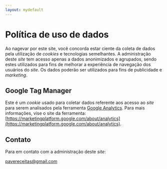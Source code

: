 ```yaml
---
layout: mydefault
---
```

# Política de uso de dados

Ao nagevar por este site, você concorda estar ciente da coleta de dados pela utilização de _cookies_ e tecnologias semelhantes. A administração deste _site_ tem acesso apenas a dados anonimizados e agrupados, sendo estes utilizados para fins de melhorar a experiência de navegação dos usuários do _site_. Os dados poderão ser utilizados para fins de publicidade e _marketing_.

## Google Tag Manager

Este é um _cookie_ usado para coletar dados referente aos acesso ao _site_ para serem analisados pela ferramenta [Google Analytics](https://marketingplatform.google.com/about/analytics/?hl=en_US). Para mais informações, vise o site da ferramenta: [https://marketingplatform.google.com/about/analytics](https://marketingplatform.google.com/about/analytics).

## Contato

Para em contato com a administração deste _site_:

[pavereceitas@gmail.com](mailto:pavereceitas@gmail.com)
